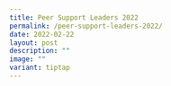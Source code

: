 ```yaml
---
title: Peer Support Leaders 2022
permalink: /peer-support-leaders-2022/
date: 2022-02-22
layout: post
description: ""
image: ""
variant: tiptap
---
```

